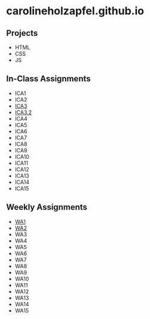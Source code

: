 # carolineholzapfel.github.io

## **Projects** 

- HTML
- CSS
- JS

## **In-Class Assignments**

- ICA1
- ICA2
- [ICA3](https://carolineholzapfel.github.io/ica/ica3a.html)
- [ICA3.2](https://carolineholzapfel.github.io/ica/ica3b.html)
- ICA4
- ICA5
- ICA6
- ICA7
- ICA8
- ICA9
- ICA10
- ICA11
- ICA12
- ICA13
- ICA14
- ICA15

## **Weekly Assignments**

- [WA1](https://carolineholzapfel.github.io/wa/wa1.html)
- [WA2](http://carolineholzapfel.github.io/wa/wa2.html)
- WA3
- WA4
- WA5
- WA6
- WA7
- WA8
- WA9
- WA10
- WA11
- WA12
- WA13
- WA14
- WA15
